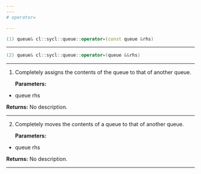 ```yaml
---
---
# operator=

---
```


```cpp
(1) queue& cl::sycl::queue::operator=(const queue &rhs)
```

---

```cpp
(2) queue& cl::sycl::queue::operator=(queue &&rhs)
```

---

1. Completely assigns the contents of the queue to that of another queue. 

   **Parameters:**

  * queue rhs

   

   **Returns:** No description.

---

2. Completely moves the contents of a queue to that of another queue. 

   **Parameters:**

  * queue rhs

   

   **Returns:** No description.

---

